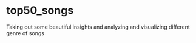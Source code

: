 # top50_songs
Taking out some beautiful insights and analyzing and visualizing different genre of songs 
